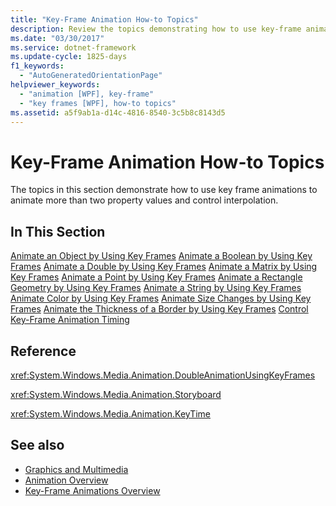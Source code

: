 ```yaml
---
title: "Key-Frame Animation How-to Topics"
description: Review the topics demonstrating how to use key-frame animations to animate more than two property values and control interpolation.
ms.date: "03/30/2017"
ms.service: dotnet-framework
ms.update-cycle: 1825-days
f1_keywords:
  - "AutoGeneratedOrientationPage"
helpviewer_keywords:
  - "animation [WPF], key-frame"
  - "key frames [WPF], how-to topics"
ms.assetid: a5f9ab1a-d14c-4816-8540-3c5b8c8143d5
---
```

# Key-Frame Animation How-to Topics

The topics in this section demonstrate how to use key frame animations to animate more than two property values and control interpolation.

## In This Section

[Animate an Object by Using Key Frames](how-to-animate-an-object-by-using-key-frames.md)
[Animate a Boolean by Using Key Frames](how-to-animate-a-boolean-by-using-key-frames.md)
[Animate a Double by Using Key Frames](how-to-animate-a-double-by-using-key-frames.md)
[Animate a Matrix by Using Key Frames](how-to-animate-a-matrix-by-using-key-frames.md)
[Animate a Point by Using Key Frames](how-to-animate-a-point-by-using-key-frames.md)
[Animate a Rectangle Geometry by Using Key Frames](how-to-animate-a-rectangle-geometry-by-using-key-frames.md)
[Animate a String by Using Key Frames](how-to-animate-a-string-by-using-key-frames.md)
[Animate Color by Using Key Frames](how-to-animate-color-by-using-key-frames.md)
[Animate Size Changes by Using Key Frames](how-to-animate-size-changes-by-using-key-frames.md)
[Animate the Thickness of a Border by Using Key Frames](how-to-animate-the-thickness-of-a-border-by-using-key-frames.md)
[Control Key-Frame Animation Timing](how-to-control-key-frame-animation-timing.md)

## Reference

<xref:System.Windows.Media.Animation.DoubleAnimationUsingKeyFrames>

<xref:System.Windows.Media.Animation.Storyboard>

<xref:System.Windows.Media.Animation.KeyTime>

## See also

- [Graphics and Multimedia](index.md)
- [Animation Overview](animation-overview.md)
- [Key-Frame Animations Overview](key-frame-animations-overview.md)
